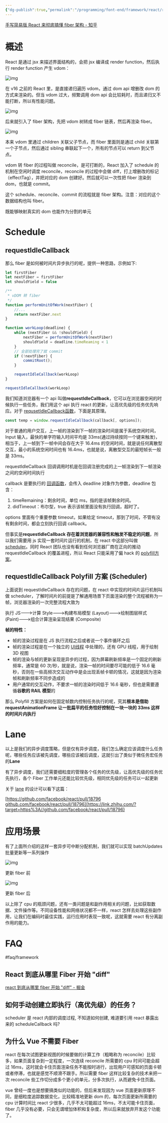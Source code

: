 ```yaml
---
{"dg-publish":true,"permalink":"/programming/font-end/framework/react/react-fiber/"}
---
```



[手写简易版 React 来彻底搞懂 fiber 架构 - 知乎](https://zhuanlan.zhihu.com/p/466164101)

# 概述

React 是通过 jsx 来描述界面结构的，会把 jsx 编译成 render function，然后执行 render function 产生 vdom：

![img](/img/user/programming/font-end/framework/react/react-fiber/imageDownloadAddress.png)

在 v16 之前的 React 里，是直接递归遍历 vdom，通过 dom api 增删改 dom 的方式来渲染的。但当 vdom 过大，频繁调用 dom api 会比较耗时，而且递归又不能打断，所以有性能问题。

![img](/img/user/programming/font-end/framework/react/react-fiber/imageDownloadAddress-20230817120405365.png)

后来就引入了 fiber 架构，先把 vdom 树转成 fiber 链表，然后再渲染 fiber。

![img](/img/user/programming/font-end/framework/react/react-fiber/imageDownloadAddress-20230817120405223.png)

本来 vdom 里通过 children 关联父子节点，而 fiber 里面则是通过 child 关联第一个子节点，然后通过 sibling 串联起下一个，所有的节点可以 return 到父节点。

vdom 转 fiber 的过程叫做 reconcile，是可打断的，React 加入了 schedule 的机制在空闲时调度 reconcile，reconcile 的过程中会做 diff，打上增删改的标记（effectTag），并把对应的 dom 创建好。然后就可以一次性把 fiber 渲染到 dom，也就是 commit。

这个 schedule、reconcile、commit 的流程就是 fiber 架构。注意：对应的这个数据结构也叫 fiber。

既能够映射真实的 dom 也能作为分割的单元

# Schedule

## requestIdleCallback

那么 fiber 是如何被时间片异步执行的呢，提供一种思路，示例如下:

```js
let firstFiber
let nextFiber = firstFiber
let shouldYield = false

/**
 * vDOM 转 fiber
 */
function performUnitOfWork(nextFiber) {
    //...
    return nextFiber.next
}

function workLoop(deadline) {
    while (nextFiber && !shouldYield) {
        nextFiber = performUnitOfWork(nextFiber)
        shouldYield = deadline.timeReaming < 1
    }
    // 全部处理完了就 commit
    if (!nextFiber) {
        commitRoot();
    }

    requestIdleCallback(workLoop)
}

requestIdleCallback(workLoop)
```

我们知道浏览器有一个 api 叫做**requestIdleCallback**，它可以在浏览器空闲的时候执行一些任务，我们用这个 api 执行 react 的更新，让高优先级的任务优先响应。对于 [requsetIdleCallback函数](https://www.zhihu.com/search?q=requsetIdleCallback%E5%87%BD%E6%95%B0&search_source=Entity&hybrid_search_source=Entity&hybrid_search_extra=%7B%22sourceType%22%3A%22answer%22%2C%22sourceId%22%3A2325987853%7D)，下面是其原理。

```js
const temp = window.requestIdleCallback(callback[, options]);
```

对于普通的用户交互，上一帧的渲染到下一帧的渲染时间是属于系统空闲时间，Input 输入，最快的单字符输入时间平均是 33ms(通过持续按同一个键来触发)，相当于，上一帧到下一帧中间会存在大于 16.4ms 的空闲时间，就是说任何离散型交互，最小的系统空闲时间也有 16.4ms，也就是说，离散型交互的最短帧长一般是 33ms。

requestIdleCallback 回调调用时机是在回调注册完成的上一帧渲染到下一帧渲染之间的空闲时间执行

callback 是要执行的 [回调函数](https://www.zhihu.com/search?q=%E5%9B%9E%E8%B0%83%E5%87%BD%E6%95%B0&search_source=Entity&hybrid_search_source=Entity&hybrid_search_extra=%7B%22sourceType%22%3A%22answer%22%2C%22sourceId%22%3A2325987853%7D)，会传入 deadline 对象作为参数，deadline 包含：

1. timeRemaining：剩余时间，单位 ms，指的是该帧剩余时间。
2. didTimeout：布尔型，true 表示该帧里面没有执行回调，超时了。

options 里面有个重要参数 timeout，如果给定 timeout，那到了时间，不管有没有剩余时间，都会立刻执行回调 callback。

但事实是**requestIdleCallback 存在着浏览器的兼容性和触发不稳定的问题**，所以我们需要用 js 实现一套时间片运行的机制，在 react 中这部分叫做 [scheduler](https://www.zhihu.com/search?q=scheduler&search_source=Entity&hybrid_search_source=Entity&hybrid_search_extra=%7B%22sourceType%22%3A%22answer%22%2C%22sourceId%22%3A2325987853%7D)。同时 React 团队也没有看到任何浏览器厂商在正向的推动 requestIdleCallback 的覆盖进程，所以 React 只能采用了偏 hack 的 [polyfill方案](https://www.zhihu.com/search?q=polyfill%E6%96%B9%E6%A1%88&search_source=Entity&hybrid_search_source=Entity&hybrid_search_extra=%7B%22sourceType%22%3A%22answer%22%2C%22sourceId%22%3A2325987853%7D)。

## requestIdleCallback Polyfill 方案 (Scheduler)

上面说到 requestIdleCallback 存在的问题，在 react 中实现的时间片运行机制叫做 scheduler，了解时间片的前提是了解通用场景下页面渲染的整个流程被称为一帧，浏览器渲染的一次完整流程大致为

执行 JS--->计算 Style--->构建布局模型 (Layout)--->绘制图层样式 (Paint)--->组合计算渲染呈现结果 (Composite)

**帧的特性：**

- 帧的渲染过程是在 JS 执行流程之后或者说一个事件循环之后
- 帧的渲染过程是在一个独立的 [UI线程](https://www.zhihu.com/search?q=UI%E7%BA%BF%E7%A8%8B&search_source=Entity&hybrid_search_source=Entity&hybrid_search_extra=%7B%22sourceType%22%3A%22article%22%2C%22sourceId%22%3A%2248254036%22%7D) 中处理的，还有 GPU 线程，用于绘制 3D 视图
- 帧的渲染与帧的更新呈现是异步的过程，因为屏幕刷新频率是一个固定的刷新频率，通常是 60 次/秒，就是说，渲染一帧的时间要尽可能的低于 16.6 毫秒，否则在一些高频次交互动作中是会出现丢帧卡顿的情况，这就是因为渲染帧和刷新频率不同步造成的
- 用户通常的交互动作，不要求一帧的渲染时间低于 16.6 毫秒，但也是需要遵循**谷歌的 RAIL 模型**的

那么 Polyfill 方案是如何在固定帧数内控制任务执行的呢，究其**根本是借助 requestAnimationFrame 让一批扁平的任务恰好控制在一块一块的 33ms 这样的时间片内执行**

# Lane

以上是我们的异步调度策略，但是仅有异步调度，我们怎么确定应该调度什么任务呢，哪些任务应该被先调度，哪些应该被后调度，这就引出了类似于微任务宏任务的**Lane**

有了异步调度，我们还需要细粒度的管理各个任务的优先级，让高优先级的任务优先执行，各个 Fiber 工作单元还能比较优先级，相同优先级的任务可以一起更新

关于 [lane](https://www.zhihu.com/search?q=lane&search_source=Entity&hybrid_search_source=Entity&hybrid_search_extra=%7B%22sourceType%22%3A%22answer%22%2C%22sourceId%22%3A2325987853%7D) 的设计可以看下这篇：

[https://github.com/facebook/react/pull/18796​github.com/facebook/react/pull/18796](https://link.zhihu.com/?target=https%3A//github.com/facebook/react/pull/18796)

# 应用场景

有了上面所介绍的这样一套异步可中断分配机制，我们就可以实现 batchUpdates 批量更新等一系列操作

![img](react-fiber/v2-3b86397b70d7ba02d24be9aed9bf4f24_1440w.webp)

更新 fiber 前

![img](react-fiber/v2-7990b44228167f74529526a0bec06c43_1440w.webp)

更新 fiber 后

以上除了 cpu 的瓶颈问题，还有一类问题是和副作用相关的问题，比如获取数据、文件操作等。不同设备性能和网络状况都不一样，react 怎样去处理这些副作用，让我们在编码时最佳实践，运行应用时表现一致呢，这就需要 react 有分离副作用的能力。

# FAQ

#faq/framework

## React 到底从哪里 Fiber 开始 "diff"

[react 到底从哪里 fiber 开始 "diff" - 掘金](https://juejin.cn/post/7107815018741268510)

## 如何手动创建立即执行（高优先级）的任务？

scheduler 是 react 内部的调度过程, 不知道如何创建, 难道要引用 react 暴露出来的 scheduleCallback 吗?

## 为什么 Vue 不需要 Fiber

react 在每次试图更新视图的时候要做的计算工作（粗略称为 reconcile）比较多，如果页面复杂到一定程度，一次连续 reconcile 所需要的 cpu 时间可能会超过 16ms，这时就会卡住页面渲染任务不能按时进行，出现用户可感知的页面卡顿或者停滞，也就是感觉不顺滑不跟手。所以需要 fiber 这样比较复杂的技术来把一次 reconcile 些工作切分成多个更小的单元，分多次执行，从而避免卡住页面。

vue 曾经一度也是想要搞类似的功能的，但后来发现因为 vue 页面更新原理不同，是细粒度追踪数据变化，比较精准地更新 dom 的，每次页面更新所需要的 cpu 计算时间比 react 少很多，几乎不太可能超过 16ms，不太可能卡住页面，fiber 几乎没有必要，只会无谓增加体积和复杂度，所以后来就放弃开发这个功能了。
